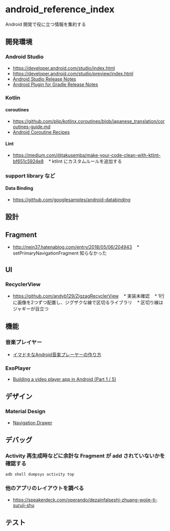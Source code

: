 # android_reference_index

Android 開発で役に立つ情報を集約する

## 開発環境

### Android Studio

* https://developer.android.com/studio/index.html
* https://developer.android.com/studio/preview/index.html
* [Android Studio Release Notes](https://developer.android.com/studio/releases/index.html)
* [Android Plugin for Gradle Release Notes](https://developer.android.com/studio/releases/gradle-plugin.html)

### Kotlin

#### coroutines

* https://github.com/pljp/kotlinx.coroutines/blob/japanese_translation/coroutines-guide.md
* [Android Coroutine Recipes](https://proandroiddev.com/android-coroutine-recipes-33467a4302e9)

#### Lint

* https://medium.com/@takusemba/make-your-code-clean-with-ktlint-bf651c5924e8
    * ktlint にカスタムルールを追加する

### support library など

#### Data Binding

* https://github.com/googlesamples/android-databinding

## 設計

## Fragment

* http://nein37.hatenablog.com/entry/2018/05/06/204943
    * setPrimaryNavigationFragment 知らなかった

## UI

### RecyclerView

* https://github.com/andyb129/ZigzagRecyclerView
    * 実装未確認
    * 1行に画像を2つずつ配置し、ジグザクな線で区切るライブラリ
    * 区切り線はジャギーが目立つ

## 機能

### 音楽プレイヤー

* [イマドキなAndroid音楽プレーヤーの作り方](https://qiita.com/siy1121/items/f01167186a6677c22435)

### ExoPlayer

* [Building a video player app in Android (Part 1 / 5)](https://medium.com/google-developers/building-a-video-player-app-in-android-part-1-5-d95770ef762d)

## デザイン

### Material Design

* [Navigation Drawer](./MaterialDesign/NavigationDrawer.md)

## デバッグ

### Activity 再生成時などに余計な Fragment が add されていないかを確認する

`adb shell dumpsys activity top`

### 他のアプリのレイアウトを調べる

* https://speakerdeck.com/operando/dezainfalseshi-zhuang-wojie-ti-suruji-shu

## テスト
